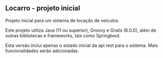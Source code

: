 ## Locarro - projeto inicial

Projeto inicial para um sistema de locação de veículos.

Este projeto utiliza Java (11 ou superior), Groovy e Grails (6.0.0), além de outras bibliotecas e frameworks, tais como Springboot.

Esta versão inclui apenas o estado inicial da api rest para o sistema. Mais funcionalidades serão adicionadas.